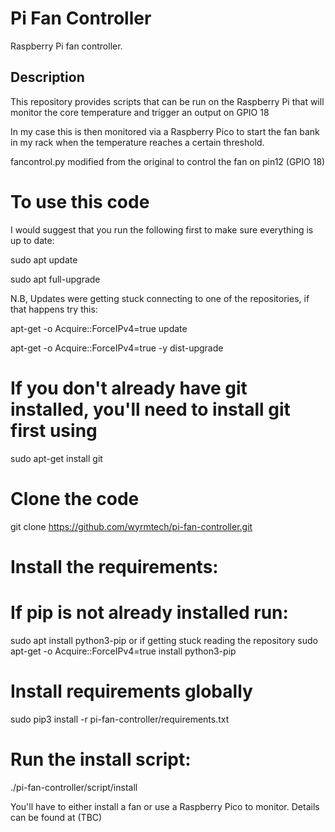 # Pi Fan Controller

Raspberry Pi fan controller.

## Description

This repository provides scripts that can be run on the Raspberry Pi that will
monitor the core temperature and trigger an output on GPIO 18

In my case this is then monitored via a Raspberry Pico to start the fan bank in my rack when the temperature reaches
a certain threshold.

fancontrol.py modified from the original to control the fan on pin12 (GPIO 18)

# To use this code

I would suggest that you run the following first to make sure everything is up to date:

sudo apt update

sudo apt full-upgrade

N.B, Updates were getting stuck connecting to one of the repositories, if that happens try this:

apt-get -o Acquire::ForceIPv4=true update

apt-get -o Acquire::ForceIPv4=true -y dist-upgrade

# If you don't already have git installed, you'll need to install git first using 

sudo apt-get install git

# Clone the code

git clone https://github.com/wyrmtech/pi-fan-controller.git

# Install the requirements:

# If pip is not already installed run:
sudo apt install python3-pip
or if getting stuck reading the repository
sudo apt-get -o Acquire::ForceIPv4=true install python3-pip

# Install requirements globally
sudo pip3 install -r pi-fan-controller/requirements.txt

# Run the install script:

./pi-fan-controller/script/install

You'll have to either install a fan or use a Raspberry Pico to monitor.
Details can be found at (TBC)
